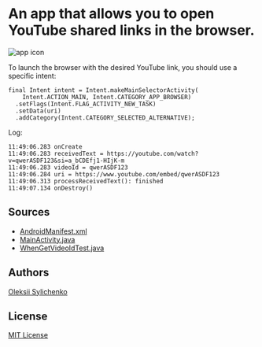 # An app that allows you to open YouTube shared links in the browser.

![app icon](https://github.com/asilichenko/android-share-with-browser/assets/1503214/b14bccd7-ea1c-4de0-9377-2098cbe591c3)

To launch the browser with the desired YouTube link, you should use a specific intent:
```
final Intent intent = Intent.makeMainSelectorActivity(
    Intent.ACTION_MAIN, Intent.CATEGORY_APP_BROWSER)
  .setFlags(Intent.FLAG_ACTIVITY_NEW_TASK)
  .setData(uri)
  .addCategory(Intent.CATEGORY_SELECTED_ALTERNATIVE);
```

Log:
```
11:49:06.283 onCreate
11:49:06.283 receivedText = https://youtube.com/watch?v=qwerASDF123&si=a_bCDEfj1-HIjK-m
11:49:06.283 videoId = qwerASDF123
11:49:06.284 uri = https://www.youtube.com/embed/qwerASDF123
11:49:06.313 processReceivedText(): finished
11:49:07.134 onDestroy()
```

## Sources
* [AndroidManifest.xml](app/src/main/AndroidManifest.xml)
* [MainActivity.java](app/src/main/java/ua/in/asilichenko/sharewithbrowser/MainActivity.java)
* [WhenGetVideoIdTest.java](app/src/test/java/ua/in/asilichenko/sharewithbrowser/WhenGetVideoIdTest.java)


## Authors
[Oleksii Sylichenko](https://github.com/asilichenko)

## License
[MIT License](LICENSE)
